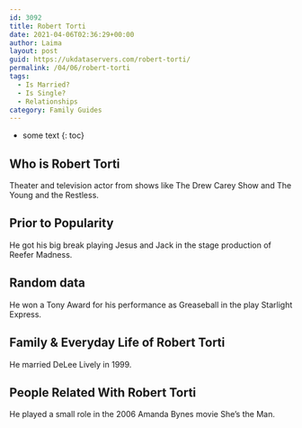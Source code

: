 ```yaml
---
id: 3092
title: Robert Torti
date: 2021-04-06T02:36:29+00:00
author: Laima
layout: post
guid: https://ukdataservers.com/robert-torti/
permalink: /04/06/robert-torti
tags:
  - Is Married?
  - Is Single?
  - Relationships
category: Family Guides
---
```


* some text
{: toc}


## Who is Robert Torti
                  
                  
                  
Theater and television actor from shows like The Drew Carey Show and The Young and the Restless.
                  
              
            
              
            
                
                
                
## Prior to Popularity
                  
                  
                  
He got his big break playing Jesus and Jack in the stage production of Reefer Madness.
                  
              
            
              
            
                
                
                
## Random data
                  
                  
                  
He won a Tony Award for his performance as Greaseball in the play Starlight Express.
                  
              
            
              
            
                
                
                
## Family & Everyday Life of Robert Torti
                  
                  
                  
He married DeLee Lively in 1999.
                  
              
            
              
            
                
                
                
## People Related With Robert Torti
                  
                  
                  
He played a small role in the 2006 Amanda Bynes movie She&#8217;s the Man.
                  
              
            
              
            
                
              
            
              
              
            
            
              
            
          
          
          